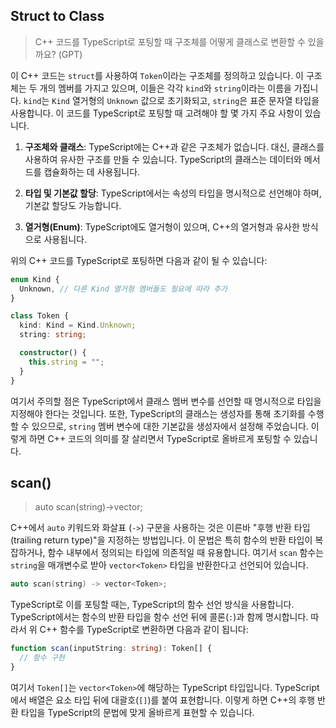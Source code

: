 ## Struct to Class

> C++ 코드를 TypeScript로 포팅할 때 구조체를 어떻게 클래스로 변환할 수 있을까요? (GPT)

이 C++ 코드는 `struct`를 사용하여 `Token`이라는 구조체를 정의하고 있습니다. 이 구조체는 두 개의 멤버를 가지고 있으며, 이들은 각각 `kind`와 `string`이라는 이름을 가집니다. `kind`는 `Kind` 열거형의 `Unknown` 값으로 초기화되고, `string`은 표준 문자열 타입을 사용합니다. 이 코드를 TypeScript로 포팅할 때 고려해야 할 몇 가지 주요 사항이 있습니다.

1. **구조체와 클래스**: TypeScript에는 C++과 같은 구조체가 없습니다. 대신, 클래스를 사용하여 유사한 구조를 만들 수 있습니다. TypeScript의 클래스는 데이터와 메서드를 캡슐화하는 데 사용됩니다.

2. **타입 및 기본값 할당**: TypeScript에서는 속성의 타입을 명시적으로 선언해야 하며, 기본값 할당도 가능합니다.

3. **열거형(Enum)**: TypeScript에도 열거형이 있으며, C++의 열거형과 유사한 방식으로 사용됩니다.

위의 C++ 코드를 TypeScript로 포팅하면 다음과 같이 될 수 있습니다:

```typescript
enum Kind {
  Unknown, // 다른 Kind 열거형 멤버들도 필요에 따라 추가
}

class Token {
  kind: Kind = Kind.Unknown;
  string: string;

  constructor() {
    this.string = "";
  }
}
```

여기서 주의할 점은 TypeScript에서 클래스 멤버 변수를 선언할 때 명시적으로 타입을 지정해야 한다는 것입니다. 또한, TypeScript의 클래스는 생성자를 통해 초기화를 수행할 수 있으므로, `string` 멤버 변수에 대한 기본값을 생성자에서 설정해 주었습니다. 이렇게 하면 C++ 코드의 의미를 잘 살리면서 TypeScript로 올바르게 포팅할 수 있습니다.

## scan()

> auto scan(string)->vector<Token>;

C++에서 `auto` 키워드와 화살표 (`->`) 구문을 사용하는 것은 이른바 "후행 반환 타입(trailing return type)"을 지정하는 방법입니다. 이 문법은 특히 함수의 반환 타입이 복잡하거나, 함수 내부에서 정의되는 타입에 의존적일 때 유용합니다. 여기서 `scan` 함수는 `string`을 매개변수로 받아 `vector<Token>` 타입을 반환한다고 선언되어 있습니다.

```cpp
auto scan(string) -> vector<Token>;
```

TypeScript로 이를 포팅할 때는, TypeScript의 함수 선언 방식을 사용합니다. TypeScript에서는 함수의 반환 타입을 함수 선언 뒤에 콜론(`:`)과 함께 명시합니다. 따라서 위 C++ 함수를 TypeScript로 변환하면 다음과 같이 됩니다:

```typescript
function scan(inputString: string): Token[] {
  // 함수 구현
}
```

여기서 `Token[]`는 `vector<Token>`에 해당하는 TypeScript 타입입니다. TypeScript에서 배열은 요소 타입 뒤에 대괄호(`[]`)를 붙여 표현합니다. 이렇게 하면 C++의 후행 반환 타입을 TypeScript의 문법에 맞게 올바르게 표현할 수 있습니다.
